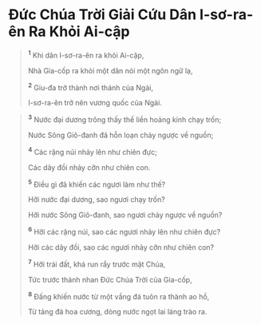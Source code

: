 # Ðức Chúa Trời Giải Cứu Dân I-sơ-ra-ên Ra Khỏi Ai-cập

> <sup><b>1</b></sup> Khi dân I-sơ-ra-ên ra khỏi Ai-cập,
> 
> Nhà Gia-cốp ra khỏi một dân nói một ngôn ngữ lạ,
> 
> <sup><b>2</b></sup> Giu-đa trở thành nơi thánh của Ngài,
> 
> I-sơ-ra-ên trở nên vương quốc của Ngài.
>


> <sup><b>3</b></sup> Nước đại dương trông thấy thế liền hoảng kinh chạy trốn;
> 
> Nước Sông Giô-đanh đã hỗn loạn chảy ngược về nguồn;
> 
> <sup><b>4</b></sup> Các rặng núi nhảy lên như chiên đực;
> 
> Các dãy đồi nhảy cỡn như chiên con.
> 
> <sup><b>5</b></sup> Ðiều gì đã khiến các ngươi làm như thế?
> 
> Hỡi nước đại dương, sao ngươi chạy trốn?
> 
> Hỡi nước Sông Giô-đanh, sao ngươi chảy ngược về nguồn?
> 
> <sup><b>6</b></sup> Hỡi các rặng núi, sao các ngươi nhảy lên như chiên đực?
> 
> Hỡi các dãy đồi, sao các ngươi nhảy cỡn như chiên con?
> 
> <sup><b>7</b></sup> Hỡi trái đất, khá run rẩy trước mặt Chúa,
> 
> Tức trước thánh nhan Ðức Chúa Trời của Gia-cốp,
> 
> <sup><b>8</b></sup> Ðấng khiến nước từ một vầng đá tuôn ra thành ao hồ,
> 
> Từ tảng đá hoa cương, dòng nước ngọt lai láng trào ra.
>

